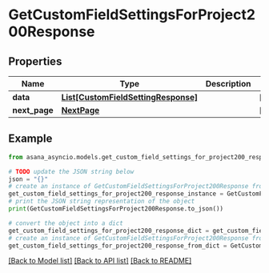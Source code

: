# GetCustomFieldSettingsForProject200Response


## Properties

Name | Type | Description | Notes
------------ | ------------- | ------------- | -------------
**data** | [**List[CustomFieldSettingResponse]**](CustomFieldSettingResponse.md) |  | [optional] 
**next_page** | [**NextPage**](NextPage.md) |  | [optional] 

## Example

```python
from asana_asyncio.models.get_custom_field_settings_for_project200_response import GetCustomFieldSettingsForProject200Response

# TODO update the JSON string below
json = "{}"
# create an instance of GetCustomFieldSettingsForProject200Response from a JSON string
get_custom_field_settings_for_project200_response_instance = GetCustomFieldSettingsForProject200Response.from_json(json)
# print the JSON string representation of the object
print(GetCustomFieldSettingsForProject200Response.to_json())

# convert the object into a dict
get_custom_field_settings_for_project200_response_dict = get_custom_field_settings_for_project200_response_instance.to_dict()
# create an instance of GetCustomFieldSettingsForProject200Response from a dict
get_custom_field_settings_for_project200_response_from_dict = GetCustomFieldSettingsForProject200Response.from_dict(get_custom_field_settings_for_project200_response_dict)
```
[[Back to Model list]](../README.md#documentation-for-models) [[Back to API list]](../README.md#documentation-for-api-endpoints) [[Back to README]](../README.md)


